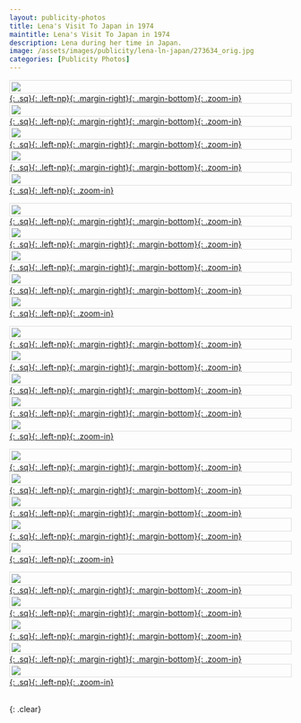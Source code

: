 ```yaml
---
layout: publicity-photos
title: Lena's Visit To Japan in 1974
maintitle: Lena's Visit To Japan in 1974
description: Lena during her time in Japan.
image: /assets/images/publicity/lena-ln-japan/273634_orig.jpg
categories: [Publicity Photos]
---
```


[![](/assets/images/publicity/lena-ln-japan/273634_orig.jpg){: .sq}{: .left-np}{: .margin-right}{: .margin-bottom}{: .zoom-in}](/assets/images/publicity/lena-ln-japan/273634_orig.jpg)
[![](/assets/images/publicity/lena-ln-japan/4016196_orig.jpg){: .sq}{: .left-np}{: .margin-right}{: .margin-bottom}{: .zoom-in}](/assets/images/publicity/lena-ln-japan/4016196_orig.jpg)
[![](/assets/images/publicity/lena-ln-japan/5494265_orig.jpg){: .sq}{: .left-np}{: .margin-right}{: .margin-bottom}{: .zoom-in}](/assets/images/publicity/lena-ln-japan/5494265_orig.jpg)
[![](/assets/images/publicity/lena-ln-japan/1077767_orig.jpg){: .sq}{: .left-np}{: .margin-right}{: .margin-bottom}{: .zoom-in}](/assets/images/publicity/lena-ln-japan/1077767_orig.jpg)
[![](/assets/images/publicity/lena-ln-japan/1639392_orig.jpg){: .sq}{: .left-np}{: .zoom-in}](/assets/images/publicity/lena-ln-japan/1639392_orig.jpg)

[![](/assets/images/publicity/lena-ln-japan/2083413_orig.jpg){: .sq}{: .left-np}{: .margin-right}{: .margin-bottom}{: .zoom-in}](/assets/images/publicity/lena-ln-japan/2083413_orig.jpg)
[![](/assets/images/publicity/lena-ln-japan/8603196_orig.jpg){: .sq}{: .left-np}{: .margin-right}{: .margin-bottom}{: .zoom-in}](/assets/images/publicity/lena-ln-japan/8603196_orig.jpg)
[![](/assets/images/publicity/lena-ln-japan/19456_orig.jpg){: .sq}{: .left-np}{: .margin-right}{: .margin-bottom}{: .zoom-in}](/assets/images/publicity/lena-ln-japan/19456_orig.jpg)
[![](/assets/images/publicity/lena-ln-japan/8262756_orig.jpg){: .sq}{: .left-np}{: .margin-right}{: .margin-bottom}{: .zoom-in}](/assets/images/publicity/lena-ln-japan/8262756_orig.jpg)
[![](/assets/images/publicity/lena-ln-japan/3627835_orig.jpg){: .sq}{: .left-np}{: .zoom-in}](/assets/images/publicity/lena-ln-japan/3627835_orig.jpg)

[![](/assets/images/publicity/lena-ln-japan/5865910_orig.jpg){: .sq}{: .left-np}{: .margin-right}{: .margin-bottom}{: .zoom-in}](/assets/images/publicity/lena-ln-japan/5865910_orig.jpg)
[![](/assets/images/publicity/lena-ln-japan/5579579_orig.jpg){: .sq}{: .left-np}{: .margin-right}{: .margin-bottom}{: .zoom-in}](/assets/images/publicity/lena-ln-japan/5579579_orig.jpg)
[![](/assets/images/publicity/lena-ln-japan/4674131_orig.jpg){: .sq}{: .left-np}{: .margin-right}{: .margin-bottom}{: .zoom-in}](/assets/images/publicity/lena-ln-japan/4674131_orig.jpg)
[![](/assets/images/publicity/lena-ln-japan/9779505_orig.jpg){: .sq}{: .left-np}{: .margin-right}{: .margin-bottom}{: .zoom-in}](/assets/images/publicity/lena-ln-japan/9779505_orig.jpg)
[![](/assets/images/publicity/lena-ln-japan/8973209_orig.jpg){: .sq}{: .left-np}{: .zoom-in}](/assets/images/publicity/lena-ln-japan/8973209_orig.jpg)

[![](/assets/images/publicity/lena-ln-japan/2704402_orig.jpg){: .sq}{: .left-np}{: .margin-right}{: .margin-bottom}{: .zoom-in}](/assets/images/publicity/lena-ln-japan/2704402_orig.jpg)
[![](/assets/images/publicity/lena-ln-japan/7651271_orig.jpg){: .sq}{: .left-np}{: .margin-right}{: .margin-bottom}{: .zoom-in}](/assets/images/publicity/lena-ln-japan/7651271_orig.jpg)
[![](/assets/images/publicity/lena-ln-japan/2040682_orig.jpg){: .sq}{: .left-np}{: .margin-right}{: .margin-bottom}{: .zoom-in}](/assets/images/publicity/lena-ln-japan/2040682_orig.jpg)
[![](/assets/images/publicity/lena-ln-japan/6779488_orig.jpg){: .sq}{: .left-np}{: .margin-right}{: .margin-bottom}{: .zoom-in}](/assets/images/publicity/lena-ln-japan/6779488_orig.jpg)
[![](/assets/images/publicity/lena-ln-japan/6998696_orig.jpg){: .sq}{: .left-np}{: .zoom-in}](/assets/images/publicity/lena-ln-japan/6998696_orig.jpg)

[![](/assets/images/publicity/lena-ln-japan/2492428_orig.jpg){: .sq}{: .left-np}{: .margin-right}{: .margin-bottom}{: .zoom-in}](/assets/images/publicity/lena-ln-japan/2492428_orig.jpg)
[![](/assets/images/publicity/lena-ln-japan/5088993_orig.jpg){: .sq}{: .left-np}{: .margin-right}{: .margin-bottom}{: .zoom-in}](/assets/images/publicity/lena-ln-japan/5088993_orig.jpg)
[![](/assets/images/publicity/lena-ln-japan/2742556_orig.jpg){: .sq}{: .left-np}{: .margin-right}{: .margin-bottom}{: .zoom-in}](/assets/images/publicity/lena-ln-japan/2742556_orig.jpg)
[![](/assets/images/publicity/lena-ln-japan/1676942_orig.jpg){: .sq}{: .left-np}{: .margin-right}{: .margin-bottom}{: .zoom-in}](/assets/images/publicity/lena-ln-japan/1676942_orig.jpg)
[![](/assets/images/publicity/lena-ln-japan/4669648_orig.jpg){: .sq}{: .left-np}{: .zoom-in}](/assets/images/publicity/lena-ln-japan/4669648_orig.jpg)

<br />{: .clear}

<style>
.margin-right {margin-right:10px;}
.margin-bottom {margin-bottom:10px;}
.sq {width:132px; height:132px; object-fit: cover;}

.gap {margin-bottom:10px;}
img {display: block; margin-left: auto; margin-right: auto; border: solid rgba(0,0,0,0.13) 1px; padding: 3px;}
</style>

